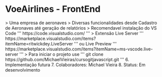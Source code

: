 <h1>VoeAirlines - FrontEnd</h1>
> Uma empresa de aeronaves
> Diversas funcionalidades desde Cadastro de Aeronaves até geração de relatórios
> Recomendavel instalação do VS Code
'''
https://code.visualstudio.com/
'''
> Extensão Live Server
'''
https://marketplace.visualstudio.com/items?itemName=ritwickdey.LiveServer
'''
ou Live Preview
'''
https://marketplace.visualstudio.com/items?itemName=ms-vscode.live-server
'''
> Para iniciar o projeto use
'''
git clone https://github.com/MichaelVieiras/cursogitjavascript.git
'''
6. Implementação futura
7. Colaboradores: Michael Vieira
8. Status: Em desenvolvimento
